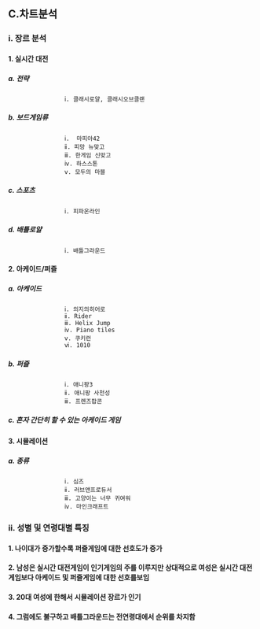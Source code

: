 
##  C.차트분석
###  ⅰ. 장르 분석
####         1. 실시간 대전
#####               a. 전략
                    ⅰ. 클래시로얄, 클래시오브클랜
#####               b. 보드게임류
                    ⅰ.  마피아42
                    ⅱ. 피망 뉴맞고
                    ⅲ. 한게임 신맞고
                    ⅳ. 하스스톤
                    ⅴ. 모두의 마블
#####              c. 스포츠
                    ⅰ. 피파온라인
#####              d. 배틀로얄
                    ⅰ. 배틀그라운드
####        2. 아케이드/퍼즐
#####              a. 아케이드
                    ⅰ. 의지의히어로
                    ⅱ. Rider
                    ⅲ. Helix Jump
                    ⅳ. Piano tiles
                    ⅴ. 쿠키런
                    ⅵ. 1010
#####               b. 퍼즐
                    ⅰ. 애니팡3
                    ⅱ. 애니팡 사천성
                    ⅲ. 프렌즈팝콘
#####               c. 혼자 간단히 할 수 있는 아케이드 게임
####         3. 시뮬레이션
#####               a. 종류
                    ⅰ. 심즈
                    ⅱ. 러브앤프로듀서
                    ⅲ. 고양이는 너무 귀여워
                    ⅳ. 마인크래프트
###  ⅱ. 성별 및 연령대별 특징
####         1. 나이대가 증가할수록 퍼즐게임에 대한 선호도가 증가
####         2. 남성은 실시간 대전게임이 인기게임의 주를 이루지만 상대적으로 여성은 실시간 대전게임보다 아케이드 및 퍼즐게임에 대한 선호를보임
####         3. 20대 여성에 한해서 시뮬레이션 장르가 인기
####         4. 그럼에도 불구하고 배틀그라운드는 전연령대에서 순위를 차지함
